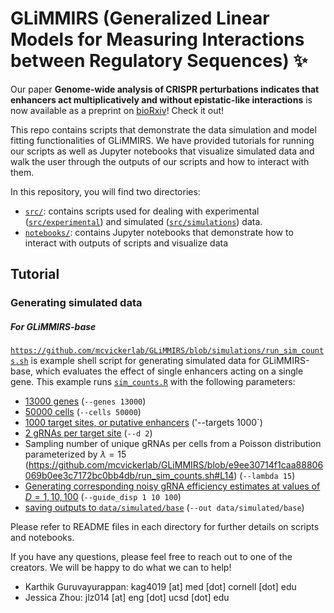 # GLiMMIRS (**G**eneralized **Li**near **M**odels for **M**easuring **I**nteractions between **R**egulatory **S**equences) ✨

Our paper **Genome-wide analysis of CRISPR perturbations indicates that enhancers act multiplicatively and without epistatic-like interactions** is now available as a preprint on [bioRxiv](https://www.biorxiv.org/content/10.1101/2023.04.26.538501v1)! Check it out!

This repo contains scripts that demonstrate the data simulation and model fitting functionalities of GLiMMIRS. We have provided tutorials for running our scripts as well as Jupyter notebooks that visualize simulated data and walk the user through the outputs of our scripts and how to interact with them. 

In this repository, you will find two directories:
- [`src/`](https://github.com/mcvickerlab/GLiMMIRS/tree/simulations/src): contains scripts used for dealing with experimental ([`src/experimental`](https://github.com/mcvickerlab/GLiMMIRS/tree/simulations/src/experimental)) and simulated ([`src/simulations`](https://github.com/mcvickerlab/GLiMMIRS/tree/simulations/src/simulations)) data. 
- [`notebooks/`](https://github.com/mcvickerlab/GLiMMIRS/tree/simulations/notebooks): contains Jupyter notebooks that demonstrate how to interact with outputs of scripts and visualize data

## Tutorial 
### Generating simulated data 
##### For GLiMMIRS-base
[`https://github.com/mcvickerlab/GLiMMIRS/blob/simulations/run_sim_counts.sh`](https://github.com/mcvickerlab/GLiMMIRS/blob/simulations/run_sim_counts.sh) is example shell script for generating simulated data for GLiMMIRS-base, which evaluates the effect of single enhancers acting on a single gene. This example runs [`sim_counts.R`](https://github.com/mcvickerlab/GLiMMIRS/blob/simulations/src/simulations/data/sim_counts.R) with the following parameters:
- [13000 genes](https://github.com/mcvickerlab/GLiMMIRS/blob/e9ee30714f1caa88806069b0ee3c7172bc0bb4db/run_sim_counts.sh#L11) (`--genes 13000`)
- [50000 cells](https://github.com/mcvickerlab/GLiMMIRS/blob/e9ee30714f1caa88806069b0ee3c7172bc0bb4db/run_sim_counts.sh#L13) (`--cells 50000`)
- [1000 target sites, or putative enhancers](https://github.com/mcvickerlab/GLiMMIRS/blob/e9ee30714f1caa88806069b0ee3c7172bc0bb4db/run_sim_counts.sh#L12) ('--targets 1000`)
- [2 gRNAs per target site](https://github.com/mcvickerlab/GLiMMIRS/blob/e9ee30714f1caa88806069b0ee3c7172bc0bb4db/run_sim_counts.sh#L10) (`--d 2`)
- Sampling number of unique gRNAs per cells from a Poisson distribution parameterized by $\lambda=15$ (https://github.com/mcvickerlab/GLiMMIRS/blob/e9ee30714f1caa88806069b0ee3c7172bc0bb4db/run_sim_counts.sh#L14) (`--lambda 15`)
- [Generating corresponding noisy gRNA efficiency estimates at values of $D=1, 10, 100$](https://github.com/mcvickerlab/GLiMMIRS/blob/e9ee30714f1caa88806069b0ee3c7172bc0bb4db/run_sim_counts.sh#L15) (`--guide_disp 1 10 100`)
- [saving outputs to `data/simulated/base`](https://github.com/mcvickerlab/GLiMMIRS/blob/e9ee30714f1caa88806069b0ee3c7172bc0bb4db/run_sim_counts.sh#L9) (`--out data/simulated/base`)


Please refer to README files in each directory for further details on scripts and notebooks. 

<!-- Here is a comprehensive overview of the directory structure:
```
notebooks/
├── experimental
│   ├── compare_additive_vs_multiplicative_model.ipynb
│   ├── explore_cell_cycle_scores.ipynb
│   ├── explore_enhancer_distance.ipynb
│   └── explore_guidescan_guide_efficiency_missingness.ipynb
└── simulations
    ├── eval_GLiMMIRS-base_on_sim.ipynb
    ├── plot_power_curves.ipynb
    ├── visualize_sim_base_data.ipynb
    └── visualize_sim_interactions_data.ipynb
src/
├── experimental
│   ├── features
│   │   ├── compute_cell_cycle_scores.R
│   │   ├── compute_multiple_enhancer_guide_count_330_published.R
│   │   ├── compute_multiple_enhancer_guide_count_at_scale.R
│   │   ├── create_cell_guide_matrix.py
│   │   ├── create_guidescan_query.py
│   │   └── filter_guidescan_output.py
│   ├── models
│   │   ├── compare_multiplicative_vs_additive.R
│   │   ├── run_baseline_model_experimental_data_neg_mismatch_gene.R
│   │   ├── run_baseline_model_experimental_data_neg_scrambled_guides.R
│   │   ├── run_baseline_model_experimental_data.R
│   │   ├── run_bootstrap_significant_interactions.R
│   │   ├── run_compare_multiplicative_vs_additive.sh
│   │   ├── run_model_at_scale_enhancer_pairs.R
│   │   ├── run_model_experimental_suppl_data_table_2_enhancer_pairs_no_pseudocount.R
│   │   ├── run_model_experimental_suppl_data_table_2_enhancer_pairs.R
│   │   └── run_permutation_null_interaction_coefficients.R
│   ├── README.md
│   └── visualization
│       ├── plot_bootstrap_dotplot.R
│       ├── plot_cell_cycle_score_distributions.R
│       ├── plot_cell_grna_count_distribution.R
│       ├── plot_enhancer_interaction_distance.R
│       ├── plot_enhancer_pair_count_at_scale.R
│       ├── plot_enhancer_pair_distances.R
│       ├── plot_guide_efficiency_distribution.R
│       ├── plot_outlier_dotplot.R
│       ├── plot_permutation_test_histograms.R
│       ├── plot_pseudocount_coefficients.R
│       ├── plot_qqplot_baseline_model_experimental_data.R
│       ├── plot_qqplot_interaction_term_pvalues_at_scale.R
│       └── plot_volcano_interaction_coefficients.R
└── simulations
    ├── data
    │   ├── run_sim_counts_power_analysis.sh
    │   ├── run_sim_counts.sh
    │   ├── sim_counts_interactions_power_analysis.R
    │   └── sim_counts.R
    ├── models
    │   ├── fit_GLiMMIRS-base_sim.R
    │   ├── GLiMMIRS-int_power_analysis.R
    │   ├── run_fit_GLiMMIRS-base_sim.sh
    │   ├── run_GLiMMIRS-int_power_analysis_NEG.sh
    │   └── run_GLiMMIRS-int_power_analysis.sh
    └── README.md
```
 -->
If you have any questions, please feel free to reach out to one of the creators. We will be happy to do what we can to help! 
- Karthik Guruvayurappan: kag4019 [at] med [dot] cornell [dot] edu
- Jessica Zhou: jlz014 [at] eng [dot] ucsd [dot] edu
